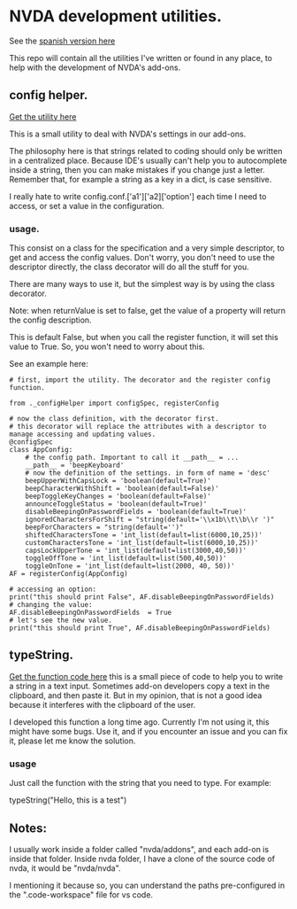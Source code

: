 # NVDA development utilities.

See the
[spanish version here](/spanishReadme.md)

This repo will contain all the utilities I've written or found in any place, to help with the development of NVDA's add-ons.

## config helper.
[Get the utility here](https://raw.githubusercontent.com/davidacm/NVDADevelopmentUtilities/master/src/_configHelper.py)

This is a small utility to deal with NVDA's settings in our add-ons.

The philosophy here is that strings related to coding should only be written in a centralized place.
Because IDE's usually can't help you to autocomplete inside a string, then you can make mistakes if you change just a letter. Remember that, for example a string as a key in a dict, is case sensitive.

I really hate to write config.conf.['a1']['a2]['option'] each time I
need to access, or set a value in the configuration.

### usage.

This consist on a class for the specification and a very simple descriptor, to get and
access the config values. Don't worry, you don't need to use the descriptor directly, the class decorator will do all the stuff for you.

There are many ways to use it, but the simplest way is by using the class decorator.

Note: when returnValue is set to false, get the value of a property will return the config description.

This is default False, but when you call the register function, it will set this value to True.
So, you won't need to worry about this.

See an example here:

```
# first, import the utility. The decorator and the register config function.

from ._configHelper import configSpec, registerConfig

# now the class definition, with the decorator first.
# this decorator will replace the attributes with a descriptor to manage accessing and updating values.
@configSpec
class AppConfig:
	# the config path. Important to call it __path__ = ...
	__path__ = 'beepKeyboard'
	# now the definition of the settings. in form of name = 'desc'
	beepUpperWithCapsLock = 'boolean(default=True)'
	beepCharacterWithShift = 'boolean(default=False)'
	beepToggleKeyChanges = 'boolean(default=False)'
	announceToggleStatus = 'boolean(default=True)'
	disableBeepingOnPasswordFields = 'boolean(default=True)'
	ignoredCharactersForShift = "string(default='\\x1b\\t\\b\\r ')"
	beepForCharacters = "string(default='')"
	shiftedCharactersTone = 'int_list(default=list(6000,10,25))'
	customCharactersTone = 'int_list(default=list(6000,10,25))'
	capsLockUpperTone = 'int_list(default=list(3000,40,50))'
	toggleOffTone = 'int_list(default=list(500,40,50))'
	toggleOnTone = 'int_list(default=list(2000, 40, 50))'
AF = registerConfig(AppConfig)

# accessing an option:
print("this should print False", AF.disableBeepingOnPasswordFields)
# changing the value:
AF.disableBeepingOnPasswordFields  = True
# let's see the new value.
print("this should print True", AF.disableBeepingOnPasswordFields)
```

## typeString.
[Get the function code here](https://raw.githubusercontent.com/davidacm/NVDADevelopmentUtilities/master/src/typeString.py)
this is a small piece of code to help you to write a string in a text input. Sometimes add-on developers copy a text in the clipboard, and then paste it. But in my opinion, that is not a good idea because it interferes with the clipboard of the user.

I developed this function a long time ago. Currently I'm not using it, this might have some bugs. Use it, and if you encounter an issue and you can fix it, please let me know the solution.

### usage

Just call the function with the string that you need to type. For example:

typeString("Hello, this is a test")


## Notes:

I usually work inside a folder called "nvda/addons", and each add-on is inside that folder.
Inside nvda folder, I have a clone of the source code of nvda, it would be "nvda/nvda".

I mentioning it because so, you can understand the paths pre-configured in the ".code-workspace" file for vs code.
